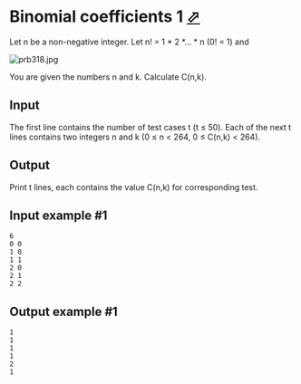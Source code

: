 # Binomial coefficients 1 [⬀](https://www.e-olymp.com/en/contests/9520/problems/83421)
Let n be a non-negative integer. Let n! = 1 * 2 *... * n (0! = 1) and

![prb318.jpg](prb318.jpg)

You are given the numbers n and k. Calculate C(n,k).

## Input
The first line contains the number of test cases t (t ≤ 50). Each of the next t lines contains two integers n and k (0 ≤ n < 264, 0 ≤ C(n,k) < 264).

## Output
Print t lines, each contains the value C(n,k) for corresponding test.

## Input example #1
```
6
0 0
1 0
1 1
2 0
2 1
2 2
```

## Output example #1
```
1
1
1
1
2
1
```